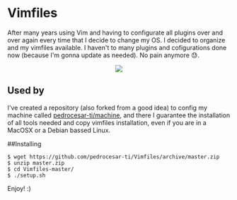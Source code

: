 # Vimfiles
After many years using Vim and having to configurate all plugins over and over again every time that I decide to change my OS. I decided to organize and my vimfiles available. I haven't to many plugins and cofigurations done now (because I'm gonna update as needed). No pain anymore :sweat:.

<p align="center"><img src="https://dl.dropboxusercontent.com/s/a99zsf9nwtk0qob/Screen%20Shot%202017-02-17%20at%2009.06.33.png"VimFiles"></p>

Used by
----------
I've created a repository (also forked from a good idea) to config my machine called [pedrocesar-ti/machine](https://github.com/pedrocesar-ti/machine), and there I guarantee the installation of all tools needed and copy vimfiles installation, even if you are in a MacOSX or a Debian bassed Linux.

##Installing
```console
$ wget https://github.com/pedrocesar-ti/Vimfiles/archive/master.zip
$ unzip master.zip
$ cd Vimfiles-master/
$ ./setup.sh
```

Enjoy! :)
